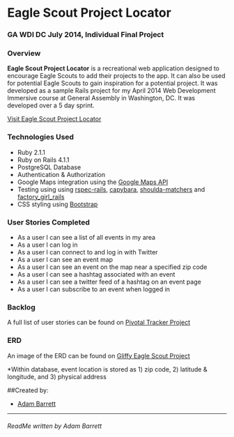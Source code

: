 # Eagle Scout Project Locator

### GA WDI DC July 2014, Individual Final Project

### Overview

**Eagle Scout Project Locator** is a recreational web application designed to encourage Eagle Scouts to add their projects to the app. It can also be used for potential Eagle Scouts to gain inspiration for a potential project. It was developed as a sample Rails project for my April 2014 Web Development Immersive course at General Assembly in Washington, DC. It was developed over a 5 day sprint.

[Visit Eagle Scout Project Locator](https://eaglescoutlocator.herokuapp.com/)

### Technologies Used

* Ruby 2.1.1
* Ruby on Rails 4.1.1
* PostgreSQL Database
* Authentication & Authorization
* Google Maps integration using the [Google Maps API](https://developers.google.com/maps/)
* Testing using using [rspec-rails](https://github.com/rspec/rspec-rails), [capybara](https://github.com/jnicklas/capybara), [shoulda-matchers](https://github.com/thoughtbot/shoulda-matchers) and [factory_girl_rails](https://github.com/thoughtbot/factory_girl_rails)
* CSS styling using [Bootstrap](http://getbootstrap.com/)

### User Stories Completed

* As a user I can see a list of all events in my area
* As a user I can log in
* As a user I can connect to and log in with Twitter
* As a user I can see an event map
* As a user I can see an event on the map near a specified zip code
* As a user I can see a hashtag associated with an event
* As a user I can see a twitter feed of a hashtag on an event page
* As a user I can subscribe to an event when logged in


### Backlog

A full list of user stories can be found on [Pivotal Tracker Project](https://www.pivotaltracker.com/s/projects/1119356)

### ERD

An image of the ERD can be found on [Gliffy Eagle Scout Project](https://www.gliffy.com/go/html5/5947945?app=1b5094b0-6042-11e2-bcfd-0800200c9a66)

*Within database, event location is stored as 1) zip code, 2) latitude & longitude, and 3) physical address

##Created by:
* [Adam Barrett](www.github.com/ab75173)


---

###### ReadMe written by Adam Barrett
